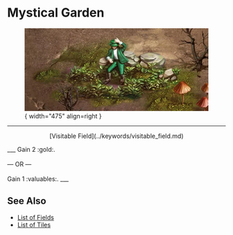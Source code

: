 # Mystical Garden

<figure markdown="span">

![Mystical Garden Map Location](../assets/locations-mystical_garden.webp){ width="475" align=right }

</figure>

___
<p style="text-align: center;" markdown>[Visitable Field](../keywords/visitable_field.md)</p>
___
Gain 2 :gold:.<br><br>— OR —<br><br>Gain 1 :valuables:.
___


## See Also

- [List of Fields](index.md)
- [List of Tiles](../tiles/index.md)

